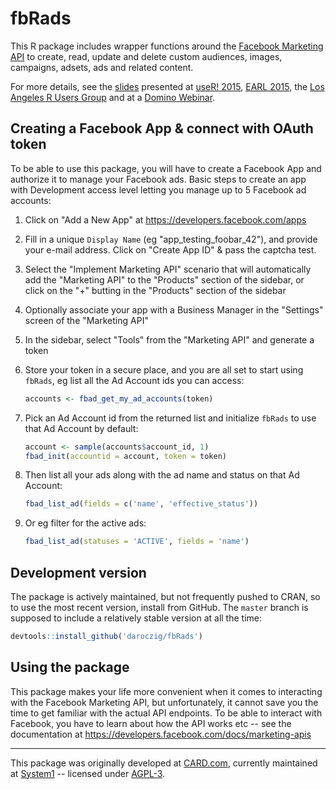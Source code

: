 # fbRads

This R package includes wrapper functions around the [Facebook Marketing API](https://developers.facebook.com/docs/marketing-apis) to create, read, update and delete custom audiences, images, campaigns, adsets, ads and related content.

For more details, see the [slides](http://bit.ly/domino-webinar-fbRads) presented at [useR! 2015](http://user2015.math.aau.dk/contributed_talks#210), [EARL 2015](https://earlconf.com/2015/boston/speakers/speaker.php?s=gergely_daroczi), the [Los Angeles R Users Group](http://www.meetup.com/Los-Angeles-R-Users-Group-Data-Science/events/226717454/) and at a [Domino Webinar](https://www.youtube.com/watch?v=RY9pfnBRi-Q).

## Creating a Facebook App & connect with OAuth token

To be able to use this package, you will have to create a Facebook App and authorize it to manage your Facebook ads. Basic steps to create an app with Development access level letting you manage up to 5 Facebook ad accounts:

1. Click on "Add a New App" at https://developers.facebook.com/apps
2. Fill in a unique `Display Name` (eg "app_testing_foobar_42"), and provide your e-mail address. Click on "Create App ID" & pass the captcha test.
3. Select the "Implement Marketing API" scenario that will automatically add the "Marketing API" to the "Products" section of the sidebar, or click on the "+" butting in the "Products" section of the sidebar
4. Optionally associate your app with a Business Manager in the "Settings" screen of the "Marketing API"
5. In the sidebar, select "Tools" from the "Marketing API" and generate a token
6. Store your token in a secure place, and you are all set to start using `fbRads`, eg list all the Ad Account ids you can access:

    ```r
    accounts <- fbad_get_my_ad_accounts(token)
    ```

7. Pick an Ad Account id from the returned list and initialize `fbRads` to use that Ad Account by default:

    ```r
    account <- sample(accounts$account_id, 1)
    fbad_init(accountid = account, token = token)
    ```

8. Then list all your ads along with the ad name and status on that Ad Account:

    ```r
    fbad_list_ad(fields = c('name', 'effective_status'))
    ```

9. Or eg filter for the active ads:

   ```r
   fbad_list_ad(statuses = 'ACTIVE', fields = 'name')
   ```

## Development version

The package is actively maintained, but not frequently pushed to CRAN, so to use the most recent version, install from GitHub. The `master` branch is supposed to include a relatively stable version at all the time:

```r
devtools::install_github('daroczig/fbRads')
```

## Using the package

This package makes your life more convenient when it comes to interacting with the Facebook Marketing API, but unfortunately, it cannot save you the time to get familiar with the actual API endpoints. To be able to interact with Facebook, you have to learn about how the API works etc -- see the documentation at <https://developers.facebook.com/docs/marketing-apis>

---

This package was originally developed at [CARD.com](http://card.com), currently maintained at [System1](https://system1.com) -- licensed under [AGPL-3](LICENSE).
